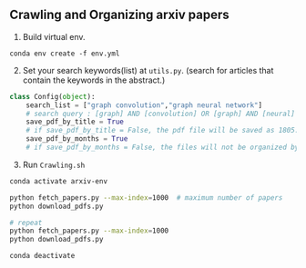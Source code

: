## Crawling and Organizing arxiv papers

1. Build virtual env.

`conda env create -f env.yml`


2. Set your search keywords(list) at `utils.py`.
(search for articles that contain the keywords in the abstract.)

```python
class Config(object):
    search_list = ["graph convolution","graph neural network"]
    # search query : [graph] AND [convolution] OR [graph] AND [neural] AND [network]
    save_pdf_by_title = True
    # if save_pdf_by_title = False, the pdf file will be saved as 1805.07857v2.pdf
    save_pdf_by_months = True
    # if save_pdf_by_months = False, the files will not be organized by months. (will be organized by years.)
```

3. Run `Crawling.sh`
```sh
conda activate arxiv-env

python fetch_papers.py --max-index=1000  # maximum number of papers
python download_pdfs.py

# repeat
python fetch_papers.py --max-index=1000
python download_pdfs.py

conda deactivate
```


